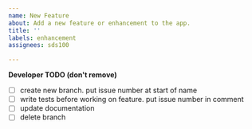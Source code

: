 ```yaml
---
name: New Feature
about: Add a new feature or enhancement to the app.
title: ''
labels: enhancement
assignees: sds100

---
```


**Developer TODO (don't remove)**
- [ ] create new branch. put issue number at start of name
- [ ] write tests before working on feature. put issue number in comment
- [ ] update documentation
- [ ] delete branch
